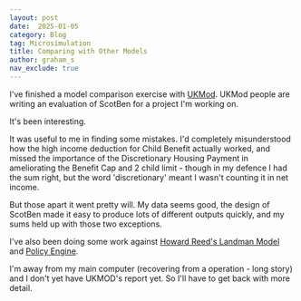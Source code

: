 ```yaml
---
layout: post
date:  2025-01-05
category: Blog
tag: Microsimulation
title: Comparing with Other Models
author: graham_s
nav_exclude: true
---
```


I've finished a model comparison exercise with [UKMod](https://www.microsimulation.ac.uk/ukmod/). UKMod people are writing an evaluation of ScotBen for a project I'm working on.

<!--more-->

It's been interesting. 

It was useful to me in finding some mistakes. I'd completely misunderstood how the high income deduction for Child Benefit actually worked, and missed the importance of the Discretionary Housing Payment in ameliorating the Benefit Cap and 2 child limit - though in my defence I had the sum right, but the word 'discretionary' meant I wasn't counting it in net income.

But those apart it went pretty will. My data seems good, the design of ScotBen made it easy to produce lots of different outputs quickly, and my sums held up with those two exceptions. 

I've also been doing some work against [Howard Reed's Landman Model](https://researchportal.northumbria.ac.uk/en/studentTheses/microsimulation-of-the-impacts-of-tax-social-security-and-public-) and [Policy Engine](https://uk.policyengine.org/). 

I'm away from my main computer (recovering from a operation - long story) and I don't yet have UKMOD's report yet. So I'll have to get back with more detail. 